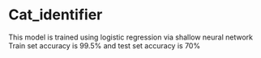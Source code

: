 # Cat_identifier
This model is trained using logistic regression via shallow neural network
Train set accuracy is 99.5% and test set accuracy is 70%
